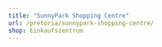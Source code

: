 ```yaml
---
title: "SunnyPark Shopping Centre"
url: /pretoria/sunnypark-shopping-centre/
shop: Einkaufszentrum
---
```

